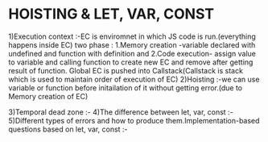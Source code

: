 # HOISTING & LET, VAR, CONST
1)Execution context
:-EC is enviromnet in which JS code is run.(everything happens inside EC)
two phase : 1.Memory creation -variable declared with undefined and function with definition
and 2.Code execution- assign value to variable and calling function to create new EC and remove after getting result of function.
Global EC is pushed into Callstack(Callstack is stack which is used to maintain order of execution of EC)
2)Hoisting
:-we can use variable or function before initailation of it without getting error.(due to Memory creation of EC)

3)Temporal dead zone
:-
4)The difference between let, var, const
:-
5)Different types of errors and how to produce them.Implementation-based questions based on let, var, const
:-

